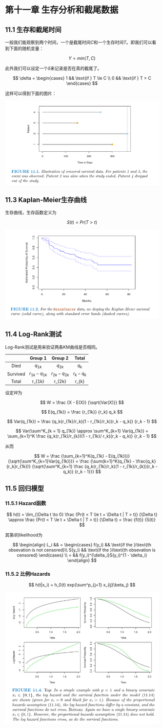 # 第十一章 生存分析和截尾数据

## 11.1 生存和截尾时间

一般我们能观察到两个时间，一个是截尾时间$C$和一个生存时间$T$。即我们可以看到下面的随机变量：

$$
Y = min(T, C)
$$

此外我们可以设定一个$\delta$来记录是否在真的截尾了。

$$
\delta = \begin{cases}
1 && \text{if } T \le C \\
0 && \text{if } T > C
\end{cases}
$$

这样可以得到下面的图片：

![](images/2021-11-03-13-53-21.png)

## 11.3 Kaplan-Meier生存曲线

生存曲线，生存函数定义为

$$
S(t) = Pr(T > t)
$$

![](images/2021-11-03-13-55-39.png)

## 11.4 Log-Rank测试

Log-Rank测试是用来验证两条KM曲线是否相同。

||Group 1| Group 2| Total |
|:---:|:---:|:---:|:--:|
|Died|$q_{1k}$|$q_{2k}$|$q_k$|
|Survived|$r_{1k} - q_{1k}$|$r_{2k} - q_{2k}$|$r_k - q_k$|
|Total|r_{1k}|r_{2k}|r_{k}|


设定$W$为

$$
W = \frac {X - E(X)} {\sqrt{Var(X)}}
$$

$$
E(q_{1k}) = \frac {r_{1k}} {r_k} q_k
$$

$$
Var(q_{1k}) = \frac 
    {q_k(r_{1k}/r_k)(1 - r_{1k}/r_k)(r_k - q_k)}
    {r_k - 1}
$$

$$
Var(\sum^K_{k = 1} q_{1k}) \approx \sum^K_{k=1} Var(q_{1k})
    = \sum_{k=1}^K \frac
        {q_k(r_{1k}/r_{k})(1 - r_{1k}/ r_k)(r_k - q_k)}
        {r_k - 1}
$$

从而

$$
W = \frac 
    {\sum_{k=1}^K(q_{1k} - E(q_{1k}))}
    {\sqrt{\sum^K_{k=1}Var(q_{1k})}}
  = \frac
    {\sum{k=1}^K(q_{1k} - \frac{q_k}{r_k}r_{1k})}
    {\sqrt{\sum^K_{k=1}
        \frac
            {q_k(r_{1k}/r_k)(1 - r_{1k}/r_{k})(r_k - q_k)}
            {r_k - 1}}}
$$

## 11.5 回归模型

### 11.5.1 Hazard函数


$$
h(t) = \lim_{\Delta t \to 0} \frac
    {Pr(t < T \le t + \Delta t | T > t)}
    {\Delta t}
    \approx \frac
    {Pr(t < T  \le t + \Delta t | T > t)}
    {\Delta t}
    = \frac {f(t)} {S(t)}
$$

其第$i$的likelihood为

$$
\begin{align}
L_i && = 
\begin{cases}
f(y_i) && \text{if the }i\text{th obsevation is not censored}\\
S(y_i) && \text{if the }i\text{th obsevation is censored}
\end{cases}
\\
= && f(y_i)^{\delta_i}S(y_i)^{1 - \delta_i}
\end{align}
$$

### 11.5.2 比例Hazards

$$
h(t|x_i) = h_0(t) exp(\sum^p_{j=1} x_{ij}\beta_j)
$$

![](images/2021-11-03-15-49-19.png)


